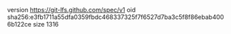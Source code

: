 version https://git-lfs.github.com/spec/v1
oid sha256:e3fb1711a55dfa0359fbdc468337325f7f6527d7ba3c5f8f86ebab4006b122ce
size 1316
